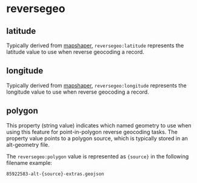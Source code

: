 # reversegeo

## latitude

Typically derived from [mapshaper](https://www.mapshaper.org/), `reversegeo:latitude` represents the latitude value to use when reverse geocoding a record.

## longitude

Typically derived from [mapshaper](https://www.mapshaper.org/), `reversegeo:longitude` represents the longitude value to use when reverse geocoding a record.

## polygon

This property (string value) indicates which named geometry to use when using this feature for point-in-polygon reverse geocoding tasks. The property value points to a polygon source, which is typically stored in an alt-geometry file.

The `reversegeo:polygon` value is represented as `{source}` in the following filename example:

    85922583-alt-{source}-extras.geojson
